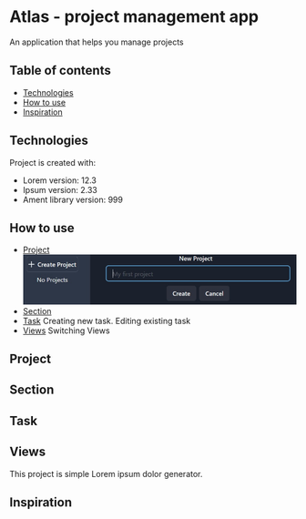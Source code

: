 # Atlas - project management app

An application that helps you manage projects

## Table of contents

- [Technologies](#technologies)
- [How to use](#how-to-use)
- [Inspiration](#inspiration)

## Technologies

Project is created with:

- Lorem version: 12.3
- Ipsum version: 2.33
- Ament library version: 999

## How to use

- [Project](#project)
  ![screen](./src//images/creatingProject.jpg)
- [Section](#section)
- [Task](#task)
  Creating new task.
  Editing existing task
- [Views](views)
  Switching Views

## Project

## Section

## Task

## Views

This project is simple Lorem ipsum dolor generator.

## Inspiration
